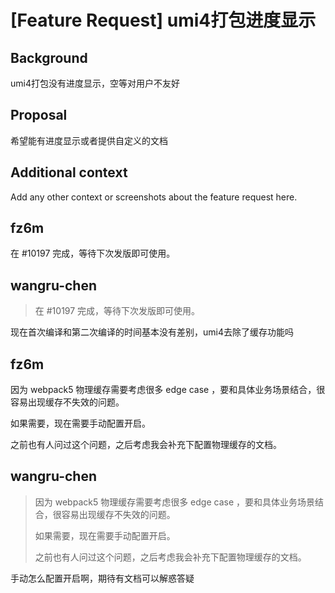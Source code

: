 # [Feature Request] umi4打包进度显示

## Background

umi4打包没有进度显示，空等对用户不友好

## Proposal

希望能有进度显示或者提供自定义的文档

## Additional context

Add any other context or screenshots about the feature request here.

## fz6m

在 #10197 完成，等待下次发版即可使用。

## wangru-chen

> 在 #10197 完成，等待下次发版即可使用。

现在首次编译和第二次编译的时间基本没有差别，umi4去除了缓存功能吗

## fz6m

因为 webpack5 物理缓存需要考虑很多 edge case ，要和具体业务场景结合，很容易出现缓存不失效的问题。

如果需要，现在需要手动配置开启。

之前也有人问过这个问题，之后考虑我会补充下配置物理缓存的文档。

## wangru-chen

> 因为 webpack5 物理缓存需要考虑很多 edge case ，要和具体业务场景结合，很容易出现缓存不失效的问题。
>
> 如果需要，现在需要手动配置开启。
>
> 之前也有人问过这个问题，之后考虑我会补充下配置物理缓存的文档。

手动怎么配置开启啊，期待有文档可以解惑答疑
